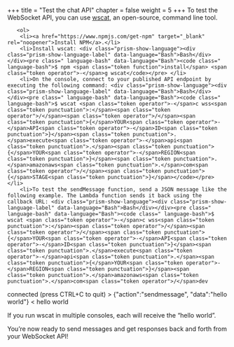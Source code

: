 +++
title = "Test the chat API"
chapter = false
weight = 5
+++
To test the WebSocket API, you can use <a href="https://github.com/websockets/wscat" target="_blank" rel="noopener">wscat</a>, an open-source, command line tool.

       <ol> 
        <li><a href="https://www.npmjs.com/get-npm" target="_blank" rel="noopener">Install NPM</a>.</li> 
        <li>Install wscat: <div class="prism-show-language"><div class="prism-show-language-label" data-language="Bash">Bash</div></div><pre class=" language-bash" data-language="Bash"><code class=" language-bash">$ npm <span class="token function">install</span> <span class="token operator">-</span>g wscat</code></pre> </li> 
        <li>On the console, connect to your published API endpoint by executing the following command: <div class="prism-show-language"><div class="prism-show-language-label" data-language="Bash">Bash</div></div><pre class=" language-bash" data-language="Bash"><code class=" language-bash">$ wscat <span class="token operator">-</span>c wss<span class="token punctuation">:</span><span class="token operator">/</span><span class="token operator">/</span><span class="token punctuation">{</span>YOUR<span class="token operator">-</span>API<span class="token operator">-</span>ID<span class="token punctuation">}</span><span class="token punctuation">.</span>execute<span class="token operator">-</span>api<span class="token punctuation">.</span><span class="token punctuation">{</span>YOUR<span class="token operator">-</span>REGION<span class="token punctuation">}</span><span class="token punctuation">.</span>amazonaws<span class="token punctuation">.</span>com<span class="token operator">/</span><span class="token punctuation">{</span>STAGE<span class="token punctuation">}</span></code></pre> </li> 
        <li>To test the sendMessage function, send a JSON message like the following example. The Lambda function sends it back using the callback URL: <div class="prism-show-language"><div class="prism-show-language-label" data-language="Bash">Bash</div></div><pre class=" language-bash" data-language="Bash"><code class=" language-bash">$ wscat <span class="token operator">-</span>c wss<span class="token punctuation">:</span><span class="token operator">/</span><span class="token operator">/</span><span class="token punctuation">{</span>YOUR<span class="token operator">-</span>API<span class="token operator">-</span>ID<span class="token punctuation">}</span><span class="token punctuation">.</span>execute<span class="token operator">-</span>api<span class="token punctuation">.</span><span class="token punctuation">{</span>YOUR<span class="token operator">-</span>REGION<span class="token punctuation">}</span><span class="token punctuation">.</span>amazonaws<span class="token punctuation">.</span>com<span class="token operator">/</span>dev
connected <span class="token punctuation">(</span>press CTRL<span class="token operator">+</span>C to quit<span class="token punctuation">)</span>
<span class="token operator">&gt;</span> <span class="token punctuation">{</span><span class="token string">"action"</span><span class="token punctuation">:</span><span class="token string">"sendmessage"</span><span class="token punctuation">,</span> <span class="token string">"data"</span><span class="token punctuation">:</span><span class="token string">"hello world"</span><span class="token punctuation">}</span>
<span class="token operator">&lt;</span> hello world</code></pre> </li> 
       </ol> 
       <p>If you run wscat in multiple consoles, each will receive the “hello world”.</p> 
       <p>You’re now ready to send messages and get responses back and forth from your WebSocket API!</p> 
